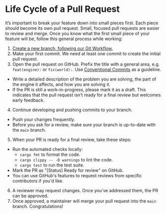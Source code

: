 # Life Cycle of a Pull Request
It’s important to break your feature down into small pieces first. Each piece should become its own pull request. Small, focused pull requests are easier to review and merge.
Once you know what the first small piece of your feature will be, follow this general process while working:
1. [Create a new branch, following our Git Workflow.](/docs/GIT.md)
2. Make your first commit. We need at least one commit to create the initial pull request.
3. Open the pull request on GitHub. Prefix the title with a general area, e.g. `feat(engine):` or `fix(world):`. Use [Conventional Commits](https://www.conventionalcommits.org/) as a guideline.
  - Write a detailed description of the problem you are solving, the part of the engine it affects, and how you are solving it.
  - If the PR is still a work-in-progress, please mark it as a draft. This indicates that the pull request isn’t ready for a final review but welcomes early feedback.
4. Continue developing and pushing commits to your branch.
  - Push your changes frequently.
  - Before you ask for a review, make sure your branch is up-to-date with the `main` branch.
5. When your PR is ready for a final review, take these steps:
  - Run the automated checks locally:
    - `cargo fmt` to format the code.
    - `cargo clippy -- -D warnings` to lint the code.
    - `cargo test` to run the test suite.
  - Mark the PR as "[Status] Ready for review" on GitHub.
  - You can use GitHub's features to request reviews from specific contributors if you'd like.
6. A reviewer may request changes. Once you've addressed them, the PR can be approved.
7. Once approved, a maintainer will merge your pull request into the `main` branch. Congratulations!

